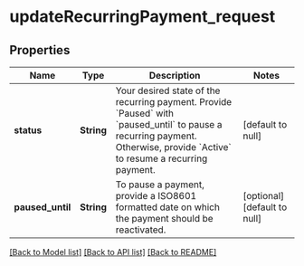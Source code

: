 # updateRecurringPayment_request
## Properties

| Name | Type | Description | Notes |
|------------ | ------------- | ------------- | -------------|
| **status** | **String** | Your desired state of the recurring payment. Provide &#x60;Paused&#x60; with &#x60;paused_until&#x60; to pause a recurring payment. Otherwise, provide &#x60;Active&#x60; to resume a recurring payment. | [default to null] |
| **paused\_until** | **String** | To pause a payment, provide a ISO8601 formatted date on which the payment should be reactivated. | [optional] [default to null] |

[[Back to Model list]](../README.md#documentation-for-models) [[Back to API list]](../README.md#documentation-for-api-endpoints) [[Back to README]](../README.md)

